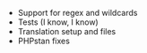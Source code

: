 - Support for regex and wildcards
- Tests (I know, I know)
- Translation setup and files
- PHPstan fixes